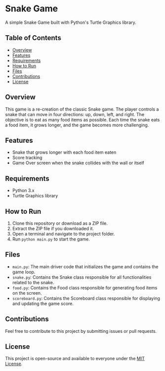 # Snake Game

A simple Snake Game built with Python's Turtle Graphics library.

## Table of Contents
- [Overview](#overview)
- [Features](#features)
- [Requirements](#requirements)
- [How to Run](#how-to-run)
- [Files](#files)
- [Contributions](#contributions)
- [License](#license)

## Overview
This game is a re-creation of the classic Snake game. The player controls a snake that can move in four directions: up, down, left, and right. The objective is to eat as many food items as possible. Each time the snake eats a food item, it grows longer, and the game becomes more challenging.

## Features
- Snake that grows longer with each food item eaten
- Score tracking
- Game Over screen when the snake collides with the wall or itself

## Requirements
- Python 3.x
- Turtle Graphics library

## How to Run
1. Clone this repository or download as a ZIP file.
2. Extract the ZIP file if you downloaded it.
3. Open a terminal and navigate to the project folder.
4. Run `python main.py` to start the game.

## Files
- `main.py`: The main driver code that initializes the game and contains the game loop.
- `snake.py`: Contains the Snake class responsible for all functionalities related to the snake.
- `food.py`: Contains the Food class responsible for generating food items on the screen.
- `scoreboard.py`: Contains the Scoreboard class responsible for displaying and updating the game score.

## Contributions
Feel free to contribute to this project by submitting issues or pull requests.

## License
This project is open-source and available to everyone under the [MIT License](LICENSE).

